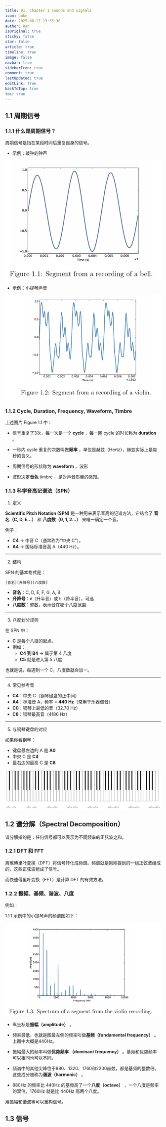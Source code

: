 ```yaml
---
title: 01. Chapter 1 Sounds and signals
icon: boke
date: 2025-08-27 13:35:38
author: Ran
isOriginal: true
sticky: false
star: false
article: true
timeline: true
image: false
navbar: true
sidebarIcon: true
comment: true
lastUpdated: true
editLink: true
backToTop: true
toc: true
---
```


## 1.1 周期信号

### 1.1.1 什么是周期信号？

周期信号是指在某段时间后重复自身的信号。

- 示例：敲钟的钟声

![](./01-Ch1.assets/image-20250827134032682.png)

- 示例：小提琴声音

![](./01-Ch1.assets/image-20250827140213532.png)



### 1.1.2 Cycle, Duration, Frequency, Waveform, Timbre

上述图片 Figure 1.1 中：

- 信号重复了3次，每一次是一个 **cycle** ，每一圈 cycle 的时长称为 **duration** 。

- 一秒内 cycle 重复的次数叫做**频率** ，单位是赫兹（Hertz），赫兹实际上是每秒的含义。

- 周期信号的形状称为 **waveform** ，波形
- 波形决定**音色** timbre ，是对声音质量的感知。



### 1.1.3 科学音高记谱法（SPN）

1. 定义

**Scientific Pitch Notation (SPN)** 是一种用来表示音高的记谱方法，它结合了 **音名（C, D, E...）** 和 **八度数（0, 1, 2...）** 来唯一确定一个音。

例子：

- **C4** → 中音 C（通常称为“中央 C”）。
- **A4** → 国际标准音高 A（440 Hz）。

---

2. 结构

SPN 的基本格式是：

```
[音名][升降号][八度数]
```

- **音名**：C, D, E, F, G, A, B
- **升降号**：`#`（升半音）或 `b`（降半音），可选
- **八度数**：整数，表示音在哪个八度范围

---

3. 八度划分规则

在 SPN 中：

- **C** 是每个八度的起点。
- 例如：
    - **C4 到 B4** → 属于第 4 八度
    - **C5** 就是进入第 5 八度

也就是说，每遇到一个 C，八度数就会加一。

---

4. 常见参考音

- **C4**：中央 C（钢琴键盘的正中间）
- **A4**：标准音 A，频率 = **440 Hz**（常用于乐器调音）
- **C0**：钢琴上最低的音（32.70 Hz）
- **C8**：钢琴最高音（4186 Hz）

---

5. 与钢琴键盘的对应

如果你看钢琴：

- 键盘最左边的 A 是 **A0**
- 中央 C 是 **C4**
- 最右边的最高 C 是 **C8**

![piano_spn](./01-Ch1.assets/piano_spn.png)



## 1.2 谱分解（Spectral Decomposition）

谱分解指的是：任何信号都可以表示为不同频率的正弦波之和。

### 1.2.1 DFT 和 FFT

离散傅里叶变换（DFT）将信号转化成频谱。频谱就是刚刚提到的一组正弦波组成的，这些正弦波组成了信号。

而快速傅里叶变换（FFT）是计算 DFT 的有效方法。

### 1.2.2 振幅、基频、谐波、八度

例如：

1.1.1 示例中的小提琴声的频谱图如下：

![](./01-Ch1.assets/image-20250830163941416.png)

- 纵坐标是**振幅（amplitude）** 。

- 频率最低，也就是图最左侧的频率叫做**基频（fundamental frequency）** 。上图中大概是440Hz。

- 振幅最大的频率叫做**优势频率 （dominant frequency）** 。基频和优势频率可以相同也可以不同。
- 频谱中的其他尖峰位于880、1320、1760和2200赫兹，都是基频的整数倍。这些成分被称为**谐波（harmonic）** 。
- 880Hz 的频率比 440Hz 的基频高了一个**八度（octave）** ，一个八度是频率的双倍，1760Hz 就是比 440Hz 高两个八度。

用振幅和谐波等可以重构信号。



## 1.3 信号





















